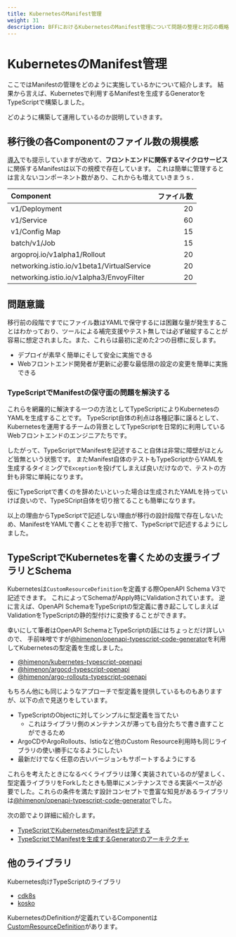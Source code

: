 ```yaml
---
title: KubernetesのManifest管理
weight: 31
description: BFFにおけるKubernetesのManifest管理について問題の整理と対応の概略について紹介します。
---
```


# KubernetesのManifest管理

ここではManifestの管理をどのように実施しているかについて紹介します。
結果から言えば、Kubernetesで利用するManifestを生成するGeneratorをTypeScriptで構築しました。

どのように構築して運用しているのか説明していきます。

## 移行後の各Componentのファイル数の規模感

[導入](/docs/01/introduction/#kubernetesでの稼働規模)でも提示していますが改めて、**フロントエンドに関係するマイクロサービス**に関係するManifestは以下の規模で存在しています。
これは簡単に管理するとは言えないコンポーネント数があり、これからも増えていきまうｓ．

| Component                                  | ファイル数 |
| :----------------------------------------- | ---------: |
| v1/Deployment                              |         20 |
| v1/Service                                 |         60 |
| v1/Config Map                              |         15 |
| batch/v1/Job                               |         15 |
| argoproj.io/v1alpha1/Rollout               |         20 |
| networking.istio.io/v1beta1/VirtualService |         20 |
| networking.istio.io/v1alpha3/EnvoyFilter   |         20 |

## 問題意識

移行前の段階ですでにファイル数はYAMLで保守するには困難な量が発生することはわかっており、ツールによる補完支援やテスト無しでは必ず破綻することが容易に想定されました。また、これらは最初に定めた2つの目標に反します。

* デプロイが素早く簡単にそして安全に実施できる
* Webフロントエンド開発者が更新に必要な最低限の設定の変更を簡単に実施できる

### TypeScriptでManifestの保守面の問題を解決する

これらを網羅的に解決する一つの方法としてTypeScriptによりKubernetesのYAMLを生成することです。
TypeScript自体の利点は各種記事に譲るとして、Kubernetesを運用するチームの背景としてTypeScriptを日常的に利用しているWebフロントエンドのエンジニアたちです。

したがって、TypeScriptでManifestを記述すること自体は非常に障壁がほとんど皆無という状態です。
またManifest自体のテストもTypeScriptからYAMLを生成するタイミングで`Exception`を投げてしまえば良いだけなので、テストの方針も非常に単純になります。

仮にTypeScriptで書くのを辞めたいといった場合は生成されたYAMLを持っていけば良いので、TypeSCript自体を切り捨てることも簡単になります。

以上の理由からTypeScriptで記述しない理由が移行の設計段階で存在しないため、ManifestをYAMLで書くことを初手で捨て、TypeScriptで記述するようにしました。

## TypeScriptでKubernetesを書くための支援ライブラリとSchema

Kubernetesは`CustomResourceDefinition`を定義する際OpenAPI Schema V3で記述できます。
これによってSchemaがApply時にValidationされています。
逆に言えば、OpenAPI SchemaをTypeScriptの型定義に書き起こしてしまえばValidationをTypeScriptの静的型付けに変換することができます。

幸いにして筆者はOpenAPI SchemaとTypeScriptの話にはちょっとだけ詳しいので、
手前味噌ですが[@himenon/openapi-typescript-code-generator](https://github.com/Himenon/openapi-typescript-code-generator)を利用してKubernetesの型定義を生成しました。

* [@himenon/kubernetes-typescript-openapi](https://github.com/Himenon/kubernetes-typescript-openapi)
* [@himenon/argocd-typescript-openapi](https://github.com/Himenon/argocd-typescript-openapi)
* [@himenon/argo-rollouts-typescript-openapi](https://github.com/Himenon/argo-rollouts-typescript-openapi)

もちろん他にも同じようなアプローチで型定義を提供しているものもありますが、以下の点で見送りをしています。

- TypeScriptのObjectに対してシンプルに型定義を当てたい
    - これはライブラリ側のメンテナンスが滞っても自分たちで書き直すことができるため
- ArgoCDやArgoRollouts、Istioなど他のCustom Resource利用時も同じライブラリの使い勝手になるようにしたい
- 最新だけでなく任意の古いバージョンもサポートするようにする

これらを考えたときになるべくライブラリは薄く実装されているのが望ましく、型定義ライブラリをForkしたときも簡単にメンテナンスできる実装ベースが必要でした。これらの条件を満たす設計コンセプトで豊富な知見があるライブラリは[@himenon/openapi-typescript-code-generator](https://github.com/Himenon/openapi-typescript-code-generator)でした。

次の節でより詳細に紹介します。

- [TypeScriptでKubernetesのmanifestを記述する](../kubernetes-manifest-written-by-typescript/)
- [TypeScriptでManifestを生成するGeneratorのアーキテクチャ](../kubernetes-manifest-generator-architecture/)

## 他のライブラリ

Kubernetes向けTypeScriptのライブラリ

* [cdk8s](https://github.com/cdk8s-team/cdk8s)
* [kosko](https://github.com/tommy351/kosko)

KubernetesのDefinitionが定義れているComponentは[CustomResourceDefinition](https://kubernetes.io/docs/tasks/extend-kubernetes/custom-resources/custom-resource-definitions/)があります。

